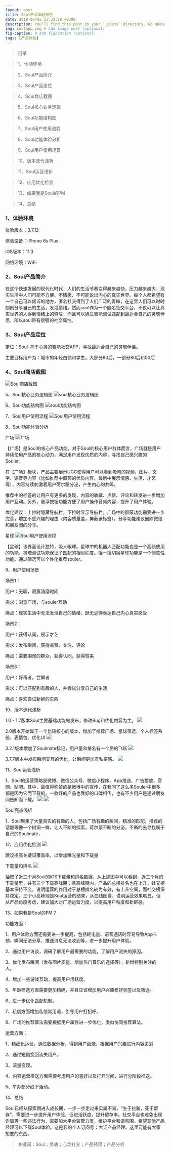 ```yaml
---
layout: post
title: Soul产品体验报告
date: 2018-06-05 13:32:20 +0300
description: You’ll find this post in your `_posts` directory. Go ahead and edit it and re-build the site to see your changes. # Add post description (optional)
img: soulapp.png # Add image post (optional)
fig-caption: # Add figcaption (optional)
tags: [产品体验]
---
```


> 目录

> 1、体验环境

> 2、Soul产品简介

> 3、Soul产品定位

> 4、Soul商店截图

> 5、Soul核心业务逻辑

> 6、Soul功能结构图

> 7、Soul用户使用流程

> 8、Soul功能体验分析

> 9、Soul用户使用场景

> 10、版本迭代浅析

> 11、Soul运营浅析

> 12、应用优化检测

> 13、如果我是Soul的PM

> 14、总结



### 1、体验环境

体验版本：3.7.12

体验设备：iPhone 6s Plus 

iOS版本：11.3

网络环境：WiFi



### 2、Soul产品简介

在这个快速发展的现代化时代，人们的生活节奏变得越来越快，压力越来越大，现实生活中人们可能不方便、不情愿、不可能说出内心的真实世界。每个人都希望有一个自己可以倾诉的地方，匿名社交得到了人们广泛的青睐，在这里人们可以时时刻刻分享自己的生活，发泄情绪。然而soul作为一个匿名社交平台，不仅可以让真实世界的人得到情绪上的释放，而且可以通过智能测试匹配到最适合自己的灵魂伴侣，所以soul带有很强的社交属性。



### 3、Soul产品定位

定位：Soul-基于心灵的智能社交APP，寻找最适合自己的灵魂伴侣。

主要目标用户为：城市的年轻白领和学生，大部分90后，一部分80后和00后



### 4、Soul商店截图

![Soul商店截图]({{site.baseurl}}/assets/img/soul/soul1.png)



5、Soul核心业务逻辑图
![soul核心业务逻辑图]({{site.baseurl}}/assets/img/soul/soul2.jpg)




6、Soul功能结构图
![soul功能结构图]({{site.baseurl}}/assets/img/soul/soul3.png)




7、Soul用户使用流程
![Soul用户使用流程]({{site.baseurl}}/assets/img/soul/soul4.png)




8、Soul功能体验分析

广场
![广场]({{site.baseurl}}/assets/img/soul/soul5.png)




【广场】是Soul的核心产品功能，对于Soul的核心用户群体而言，广场就是用户持续使用产品的核心动力，满足用户发现优质的内容，寻找自己感兴趣的Souler。

在【广场】板块，产品主要展示UGC使得用户可以看到吸睛的视频、图片、文字、语音等内容（比如推荐中置顶的优质内容、最新中展示情感、生活、才艺等），内容持续刺激着用户荷尔蒙分泌，产生内心的共鸣。

推荐中的标签的让用户有更多的发现，内容的收藏、点赞、评论和转发进一步增加用户互动。另外，悬浮按钮功能方便了用户操作音频内容，提升了用户体验。

优化建议：上拉时隐藏导航栏，下拉时显示导航栏。广场中的屏蔽功能需要进一步完善，增加不感兴趣的理由（内容质量差，屏蔽该标签）。分享功能建议删除微信和朋友圈的分享。



星球
![Soul用户使用流程]({{site.baseurl}}/assets/img/soul/soul4.png)


【星球】该界面设计独特，吸人眼球。星球中的机器人匹配功能也是一个高频使用的功能，灵魂测试功能保证了匹配的相似程度。摇一摇切换星球功能是一个创意性功能。通过筛选可以个性化推荐souler。



9、用户使用场景

场景1：

用户：无聊，寂寞消磨时间

需求：浏览广场，与souler互动

痛点：现实生活中无法发泄自己的情绪、肆无忌惮表达自己内心真实感受



场景2：

用户：获得认同，展示才艺

需求：发布瞬间，获得点赞、关注、评论

痛点：需要围观的群众，获得认同，获得赞美



场景3：

用户：好奇者，尝鲜者

需求：可以匹配到有趣的人，并尝试分享自己的生活

痛点：喜欢尝试新鲜的东西



10、版本迭代浅析

1.0 - 1.7版本Soul主要基础功能的发布，修改Bug和优化内容为主。
![ ]({{site.baseurl}}/assets/img/soul/Ji2.png)




2.0版本开始属于一个比较核心的版本，增加了推荐广场、星球筛选、个人标签系统、表情包、优化UI
![ ]({{site.baseurl}}/assets/img/soul/Ji3.png)




3.2.1版本增加了Soulmate标记，用户量和排名有一个质的飞跃
![ ]({{site.baseurl}}/assets/img/soul/Ji4.png)



3.7.7版本中发布瞬间交互的优化，让瞬间更加有私密感。
![ ]({{site.baseurl}}/assets/img/soul/Ji5.png)




11、Soul运营浅析

1、Soul的运营策略是微博、微信公众号、微信小程序、App推送、广告投放、官网、贴吧。其中，最值得称赞的是微博中的宣传，在我问了这么多Souler中很多都是因为它而下载的。一款好的产品也靠好的口碑相传，也有不少用户是通过朋友间告知而下载。
![ ]({{site.baseurl}}/assets/img/soul/soul7.png)
![ ]({{site.baseurl}}/assets/img/soul/soul9.png)










Soul亮点浅析

1、Soul聚集了大量真实的有趣的人，包括广场有趣的瞬间，精准的匹配，推荐的话题等像一个树洞一样，让人不断的探索，荷尔蒙不断的分泌，不断的去寻找属于自己的Soulmate，



12、应用优化检测
![ ]({{site.baseurl}}/assets/img/soul/Ji6.png)


建议提高关键词覆盖率，以增加曝光量和下载量


下载量和排名
![ ]({{site.baseurl}}/assets/img/soul/soul8.png)

抽取了近三个月Soul的iOS下载量和排名数据，从上述图中可以看到，近三个月的下载量里，共有三个下载高峰期；且高峰期内，产品的总榜排名也在上升，社交榜基本保持不变，说明运营的作用对于总榜排名较为有效，有上升空间，而社交榜保持稳定。三个小高峰则是Soul运营的结果，从曲线图看，说明运营效果明显。但从产品角度考虑，建议加大对广场运营力度，以提高用户粘度和新鲜感。



13、如果我是Soul的PM？

功能方面：

1、用户体验方面还需要进一步提高，包括耗电量、语音通话时容易导致App卡顿、瞬间无法分享、推送消息无法收到等，进一步提升用户体验。

2、通过用户访谈，调研了解用户最需要的功能，了解用户流失的原因。

3、优化发布瞬间（发布图片质量、增加热门音乐的选择等），新增特别关注的人。

4、增加一些游戏互动，提高用户活跃度。

5、年龄筛选方面需要更加精确，并且应该增加用户兴趣爱好标签以及筛选。

6、进一步优化匹配机制。

7、私信方面增加私信常用语，引导用户打招呼。

8、广场的推荐算法需要根据用户属性进一步优化，类似协同推荐算法。



运营方面：

1、精细化运营，通过数据分析，得到用户画像，根据用户兴趣进行内容策划

2、通过短信挽回流失用户。

3、流量变现。

4、内容运营推送方面需要考虑用户的喜好以及打开时间，进行分阶段推送。

5、举办部分线下活动。



14、总结

Soul已经从探索期进入成长期，一步一步走过来实属不易，“生于拉新，死于留存”，需要进一步提升用户体验，促进活跃度，提升留存率。社交平台也难免出现诈骗等一些违法行为，需要加大平台监管力度，维护平台和谐氛围。希望其他产品经理可以下载Soul体验。这是我的个人订阅号：大话产品经理。这里可能有大家想要的东西。



> 关键词：Soul；灵魂；心灵社交；产品经理；产品分析




